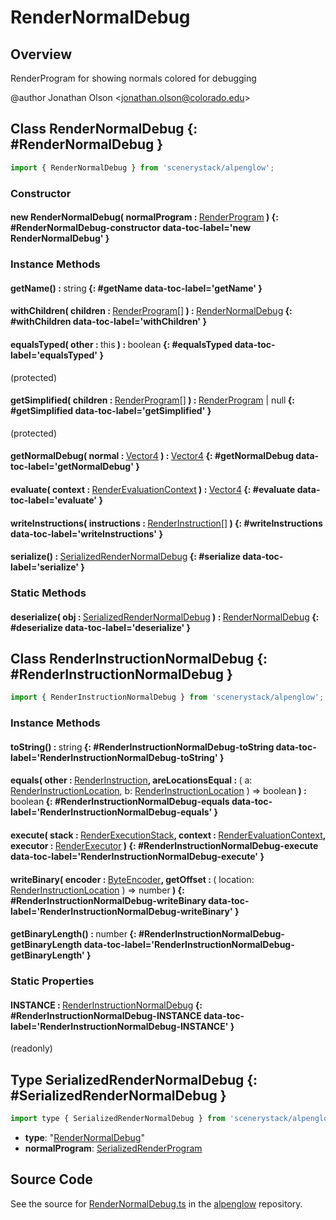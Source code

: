 # RenderNormalDebug

## Overview

RenderProgram for showing normals colored for debugging

@author Jonathan Olson &lt;jonathan.olson@colorado.edu&gt;

## Class RenderNormalDebug {: #RenderNormalDebug }


```js
import { RenderNormalDebug } from 'scenerystack/alpenglow';
```
### Constructor

#### new RenderNormalDebug( normalProgram : <span style="font-weight: 400;">[RenderProgram](../alpenglow/RenderProgram.md)</span> ) {: #RenderNormalDebug-constructor data-toc-label='new RenderNormalDebug' }

### Instance Methods

#### getName() : <span style="font-weight: 400;"><span style="color: hsla(calc(var(--md-hue) + 180deg),80%,40%,1);">string</span></span> {: #getName data-toc-label='getName' }

#### withChildren( children : <span style="font-weight: 400;">[RenderProgram](../alpenglow/RenderProgram.md)[]</span> ) : <span style="font-weight: 400;">[RenderNormalDebug](../alpenglow/RenderNormalDebug.md)</span> {: #withChildren data-toc-label='withChildren' }

#### equalsTyped( other : <span style="font-weight: 400;"><span style="color: hsla(calc(var(--md-hue) + 180deg),80%,40%,1);">this</span></span> ) : <span style="font-weight: 400;"><span style="color: hsla(calc(var(--md-hue) + 180deg),80%,40%,1);">boolean</span></span> {: #equalsTyped data-toc-label='equalsTyped' }

(protected)

#### getSimplified( children : <span style="font-weight: 400;">[RenderProgram](../alpenglow/RenderProgram.md)[]</span> ) : <span style="font-weight: 400;">[RenderProgram](../alpenglow/RenderProgram.md) | <span style="color: hsla(calc(var(--md-hue) + 180deg),80%,40%,1);">null</span></span> {: #getSimplified data-toc-label='getSimplified' }

(protected)

#### getNormalDebug( normal : <span style="font-weight: 400;">[Vector4](../dot/Vector4.md)</span> ) : <span style="font-weight: 400;">[Vector4](../dot/Vector4.md)</span> {: #getNormalDebug data-toc-label='getNormalDebug' }

#### evaluate( context : <span style="font-weight: 400;">[RenderEvaluationContext](../alpenglow/RenderEvaluationContext.md)</span> ) : <span style="font-weight: 400;">[Vector4](../dot/Vector4.md)</span> {: #evaluate data-toc-label='evaluate' }

#### writeInstructions( instructions : <span style="font-weight: 400;">[RenderInstruction](../alpenglow/RenderInstruction.md)[]</span> ) {: #writeInstructions data-toc-label='writeInstructions' }

#### serialize() : <span style="font-weight: 400;">[SerializedRenderNormalDebug](../alpenglow/RenderNormalDebug.md#SerializedRenderNormalDebug)</span> {: #serialize data-toc-label='serialize' }

### Static Methods

#### deserialize( obj : <span style="font-weight: 400;">[SerializedRenderNormalDebug](../alpenglow/RenderNormalDebug.md#SerializedRenderNormalDebug)</span> ) : <span style="font-weight: 400;">[RenderNormalDebug](../alpenglow/RenderNormalDebug.md)</span> {: #deserialize data-toc-label='deserialize' }



## Class RenderInstructionNormalDebug {: #RenderInstructionNormalDebug }


```js
import { RenderInstructionNormalDebug } from 'scenerystack/alpenglow';
```
### Instance Methods

#### toString() : <span style="font-weight: 400;"><span style="color: hsla(calc(var(--md-hue) + 180deg),80%,40%,1);">string</span></span> {: #RenderInstructionNormalDebug-toString data-toc-label='RenderInstructionNormalDebug-toString' }

#### equals( other : <span style="font-weight: 400;">[RenderInstruction](../alpenglow/RenderInstruction.md)</span>, areLocationsEqual : <span style="font-weight: 400;">( a: [RenderInstructionLocation](../alpenglow/RenderInstruction.md#RenderInstructionLocation), b: [RenderInstructionLocation](../alpenglow/RenderInstruction.md#RenderInstructionLocation) ) =&gt; <span style="color: hsla(calc(var(--md-hue) + 180deg),80%,40%,1);">boolean</span></span> ) : <span style="font-weight: 400;"><span style="color: hsla(calc(var(--md-hue) + 180deg),80%,40%,1);">boolean</span></span> {: #RenderInstructionNormalDebug-equals data-toc-label='RenderInstructionNormalDebug-equals' }

#### execute( stack : <span style="font-weight: 400;">[RenderExecutionStack](../alpenglow/RenderExecutionStack.md)</span>, context : <span style="font-weight: 400;">[RenderEvaluationContext](../alpenglow/RenderEvaluationContext.md)</span>, executor : <span style="font-weight: 400;">[RenderExecutor](../alpenglow/RenderExecutor.md)</span> ) {: #RenderInstructionNormalDebug-execute data-toc-label='RenderInstructionNormalDebug-execute' }

#### writeBinary( encoder : <span style="font-weight: 400;">[ByteEncoder](../alpenglow/ByteEncoder.md)</span>, getOffset : <span style="font-weight: 400;">( location: [RenderInstructionLocation](../alpenglow/RenderInstruction.md#RenderInstructionLocation) ) =&gt; <span style="color: hsla(calc(var(--md-hue) + 180deg),80%,40%,1);">number</span></span> ) {: #RenderInstructionNormalDebug-writeBinary data-toc-label='RenderInstructionNormalDebug-writeBinary' }

#### getBinaryLength() : <span style="font-weight: 400;"><span style="color: hsla(calc(var(--md-hue) + 180deg),80%,40%,1);">number</span></span> {: #RenderInstructionNormalDebug-getBinaryLength data-toc-label='RenderInstructionNormalDebug-getBinaryLength' }

### Static Properties

#### INSTANCE : <span style="font-weight: 400;">[RenderInstructionNormalDebug](../alpenglow/RenderNormalDebug.md#RenderInstructionNormalDebug)</span> {: #RenderInstructionNormalDebug-INSTANCE data-toc-label='RenderInstructionNormalDebug-INSTANCE' }

(readonly)



## Type SerializedRenderNormalDebug {: #SerializedRenderNormalDebug }


```js
import type { SerializedRenderNormalDebug } from 'scenerystack/alpenglow';
```


- **type**: "[RenderNormalDebug](../alpenglow/RenderNormalDebug.md)"
- **normalProgram**: [SerializedRenderProgram](../alpenglow/RenderProgram.md#SerializedRenderProgram)




## Source Code

See the source for [RenderNormalDebug.ts](https://github.com/phetsims/alpenglow/blob/main/js/render-program/RenderNormalDebug.ts) in the [alpenglow](https://github.com/phetsims/alpenglow) repository.
